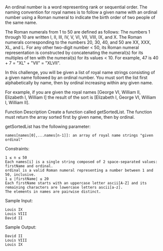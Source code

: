 An ordinal number is a word representing rank or sequential order. The naming convention for royal names is to follow a given name with an ordinal number using a Roman numeral to indicate the birth order of two people of the same name.

The Roman numerals from 1 to 50 are defined as follows: The numbers 1 through 10 are written I, II, III, IV, V, VI, VII, VIII, IX, and X. The Roman numerals corresponding to the numbers 20, 30, 40, and 50 are XX, XXX, XL, and L. For any other two-digit number < 50, its Roman numeral representation is constructed by concatenating the numeral(s) for its multiples of ten with the numeral(s) for its values < 10. For example, 47 is 40 + 7 = "XL" + "VII" = "XLVII".

In this challenge, you will be given a list of royal name strings consisting of a given name followed by an ordinal number. You must sort the list first alphabetically by name, then by ordinal increasing within any given name.

For example, if you are given the royal names [George VI, William II, Elizabeth I, William I] the result of the sort is [Elizabeth I, George VI, William I, William II].

Function Description Create a function called getSortedList. The function must return the array sorted first by given name, then by ordinal.

getSortedList has the following parameter:

```
names[names[0],...names[n-1]]: an array of royal name strings "given ordinal"
```

Constraints:

```
1 ≤ n ≤ 50
Each names[i] is a single string composed of 2 space-separated values: firstName and ordinal.
ordinal is a valid Roman numeral representing a number between 1 and 50, inclusive.
1 ≤ |firstName| ≤ 20
Each firstName starts with an uppercase letter ascii[A-Z] and its remaining characters are lowercase letters ascii[a-z].
The elements in names are pairwise distinct.
```

Sample Input:

```
Louis IX
Louis VIII
David II
```

Sample Output:

```
David II
Louis VIII
Louis IX
```
